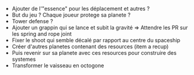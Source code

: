 - Ajouter de l'"essence" pour les déplacement et autres ?
- But du jeu ? Chaque joueur protege sa planete ?
- Tower defense ?
- Ajouter un grappin qui se lance et subit la gravité => Attendre les PR sur les spring and rope joint
- Fixer le shoot qui semble décalé par rapport au centre du spaceship
- Créer d'autres planetes contenant des resources (item a recup)
- Puis revenir sur sa planete avec ces resources pour construire des systemes
- Transformer le vaisseau en octogone
